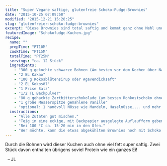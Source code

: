 ```yaml
---
title: "Super Vegane saftige, glutenfreie Schoko-Fudge-Brownies"
date: "2015-10-25 07:09:50"
modified: "2015-12-21 15:20:25"
slug: "glutenfreier-schoko-fudge-brownies"
excerpt: "Diese Brownies sind total saftig und kommt ganz ohne Mehl und Zucker aus. Ihr Geheimnis: Schwarze Bohnen!"
featuredImage: "Schokofudge-Kuchen.jpg"
recipe:
  name: ""
  prepTime: "PT10M"
  cookTime: "PT15M"
  totalTime: "PT25M"
  servings: "ca. 12 Stück"
  ingredients:
    - "300 g gekochte schwarze Bohnen (Am besten vor dem Kochen über Nacht einweichen)"
    - "2 EL Kakao"
    - "100 g Kokosblütensirup oder Agavendicksaft"
    - "2 EL Kokosöl"
    - "1 Prise Salz"
    - "1/2 TL Backpulver"
    - "80 g gehackte Zartbitterschokolade (am besten Rohkostschoko ohne Zucker, weglassen auf eigene Gefahr)"
    - "1 große Messerspitze gemahlene Vanille"
    - "optional: 1 handvoll Nüsse wie Mandeln, Haselnüsse,... und mehr Schoko für die Glasur"
  instructions:
    - "Alle Zutaten gut mischen."
    - "Teig in eine eckige, mit Backpapier ausgelegte Auflaufform geben."
    - "Bei 180 °C ca. 15-20 min in den Ofen."
    - "Wer möchte, kann die etwas abgekühlten Brownies noch mit Schoko überziehen."
---
```


Durch die Bohnen wird dieser Kuchen auch ohne viel fett super saftig. Zwei Stück davon enthalten übrigens soviel Protein wie ein ganzes Ei!

  – JL